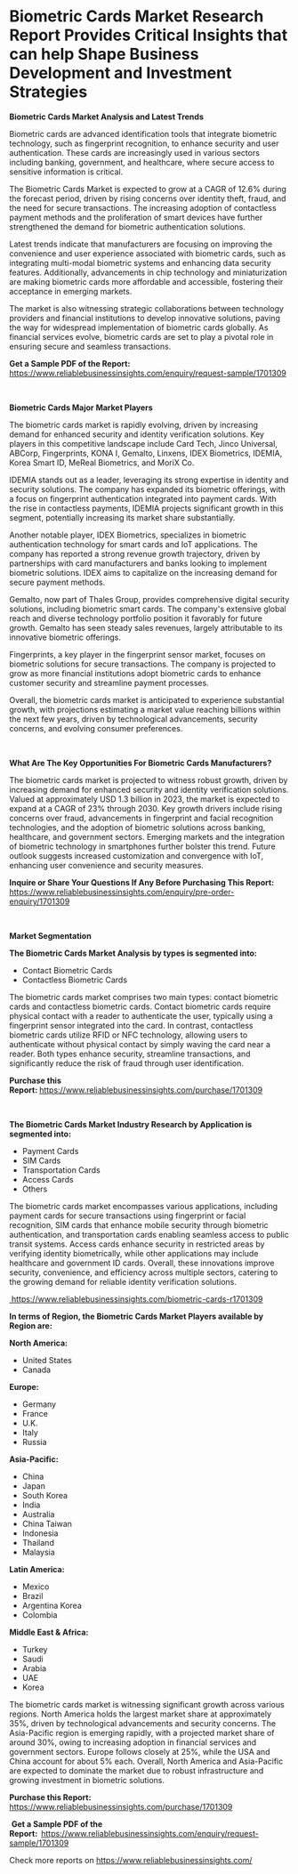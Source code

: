 <p><h1>Biometric Cards Market Research Report Provides Critical Insights that can help Shape Business Development and Investment Strategies</h1></p><p><strong>Biometric Cards Market Analysis and Latest Trends</strong></p>
<p><p>Biometric cards are advanced identification tools that integrate biometric technology, such as fingerprint recognition, to enhance security and user authentication. These cards are increasingly used in various sectors including banking, government, and healthcare, where secure access to sensitive information is critical. </p><p>The Biometric Cards Market is expected to grow at a CAGR of 12.6% during the forecast period, driven by rising concerns over identity theft, fraud, and the need for secure transactions. The increasing adoption of contactless payment methods and the proliferation of smart devices have further strengthened the demand for biometric authentication solutions. </p><p>Latest trends indicate that manufacturers are focusing on improving the convenience and user experience associated with biometric cards, such as integrating multi-modal biometric systems and enhancing data security features. Additionally, advancements in chip technology and miniaturization are making biometric cards more affordable and accessible, fostering their acceptance in emerging markets. </p><p>The market is also witnessing strategic collaborations between technology providers and financial institutions to develop innovative solutions, paving the way for widespread implementation of biometric cards globally. As financial services evolve, biometric cards are set to play a pivotal role in ensuring secure and seamless transactions.</p></p>
<p><strong>Get a Sample PDF of the Report:&nbsp;</strong> <a href="https://www.reliablebusinessinsights.com/enquiry/request-sample/1701309?utm_campaign=2268&utm_medium=2&utm_source=Github&utm_content=ia&utm_term=27032025&utm_id=biometric-cards">https://www.reliablebusinessinsights.com/enquiry/request-sample/1701309</a></p>
<p>&nbsp;</p>
<p><strong>Biometric Cards Major Market Players</strong></p>
<p><p>The biometric cards market is rapidly evolving, driven by increasing demand for enhanced security and identity verification solutions. Key players in this competitive landscape include Card Tech, Jinco Universal, ABCorp, Fingerprints, KONA I, Gemalto, Linxens, IDEX Biometrics, IDEMIA, Korea Smart ID, MeReal Biometrics, and MoriX Co.</p><p>IDEMIA stands out as a leader, leveraging its strong expertise in identity and security solutions. The company has expanded its biometric offerings, with a focus on fingerprint authentication integrated into payment cards. With the rise in contactless payments, IDEMIA projects significant growth in this segment, potentially increasing its market share substantially.</p><p>Another notable player, IDEX Biometrics, specializes in biometric authentication technology for smart cards and IoT applications. The company has reported a strong revenue growth trajectory, driven by partnerships with card manufacturers and banks looking to implement biometric solutions. IDEX aims to capitalize on the increasing demand for secure payment methods.</p><p>Gemalto, now part of Thales Group, provides comprehensive digital security solutions, including biometric smart cards. The company's extensive global reach and diverse technology portfolio position it favorably for future growth. Gemalto has seen steady sales revenues, largely attributable to its innovative biometric offerings.</p><p>Fingerprints, a key player in the fingerprint sensor market, focuses on biometric solutions for secure transactions. The company is projected to grow as more financial institutions adopt biometric cards to enhance customer security and streamline payment processes.</p><p>Overall, the biometric cards market is anticipated to experience substantial growth, with projections estimating a market value reaching billions within the next few years, driven by technological advancements, security concerns, and evolving consumer preferences.</p></p>
<p>&nbsp;</p>
<p><strong>What Are The Key Opportunities For Biometric Cards Manufacturers?</strong></p>
<p><p>The biometric cards market is projected to witness robust growth, driven by increasing demand for enhanced security and identity verification solutions. Valued at approximately USD 1.3 billion in 2023, the market is expected to expand at a CAGR of 23% through 2030. Key growth drivers include rising concerns over fraud, advancements in fingerprint and facial recognition technologies, and the adoption of biometric solutions across banking, healthcare, and government sectors. Emerging markets and the integration of biometric technology in smartphones further bolster this trend. Future outlook suggests increased customization and convergence with IoT, enhancing user convenience and security measures.</p></p>
<p><strong>Inquire or Share Your Questions If Any Before Purchasing This Report:</strong> <a href="https://www.reliablebusinessinsights.com/enquiry/pre-order-enquiry/1701309?utm_campaign=2268&utm_medium=2&utm_source=Github&utm_content=ia&utm_term=27032025&utm_id=biometric-cards">https://www.reliablebusinessinsights.com/enquiry/pre-order-enquiry/1701309</a></p>
<p>&nbsp;</p>
<p><strong>Market Segmentation</strong></p>
<p><strong>The Biometric Cards Market Analysis by types is segmented into:</strong></p>
<p><ul><li>Contact Biometric Cards</li><li>Contactless Biometric Cards</li></ul></p>
<p><p>The biometric cards market comprises two main types: contact biometric cards and contactless biometric cards. Contact biometric cards require physical contact with a reader to authenticate the user, typically using a fingerprint sensor integrated into the card. In contrast, contactless biometric cards utilize RFID or NFC technology, allowing users to authenticate without physical contact by simply waving the card near a reader. Both types enhance security, streamline transactions, and significantly reduce the risk of fraud through user identification.</p></p>
<p><strong>Purchase this Report:&nbsp;</strong><a href="https://www.reliablebusinessinsights.com/purchase/1701309?utm_campaign=2268&utm_medium=2&utm_source=Github&utm_content=ia&utm_term=27032025&utm_id=biometric-cards">https://www.reliablebusinessinsights.com/purchase/1701309</a></p>
<p>&nbsp;</p>
<p><strong>The Biometric Cards Market Industry Research by Application is segmented into:</strong></p>
<p><ul><li>Payment Cards</li><li>SIM Cards</li><li>Transportation Cards</li><li>Access Cards</li><li>Others</li></ul></p>
<p><p>The biometric cards market encompasses various applications, including payment cards for secure transactions using fingerprint or facial recognition, SIM cards that enhance mobile security through biometric authentication, and transportation cards enabling seamless access to public transit systems. Access cards enhance security in restricted areas by verifying identity biometrically, while other applications may include healthcare and government ID cards. Overall, these innovations improve security, convenience, and efficiency across multiple sectors, catering to the growing demand for reliable identity verification solutions.</p></p>
<p><a href="https://www.reliablebusinessinsights.com/biometric-cards-r1701309?utm_campaign=2268&utm_medium=2&utm_source=Github&utm_content=ia&utm_term=27032025&utm_id=biometric-cards">&nbsp;https://www.reliablebusinessinsights.com/biometric-cards-r1701309</a></p>
<p><strong>In terms of Region, the Biometric Cards Market Players available by Region are:</strong></p>
<p>
    <p> <strong> North America: </strong>
        <ul>
            <li>United States</li>
            <li>Canada</li>
        </ul>
        </p> 
    <p> <strong> Europe: </strong>
        <ul>
            <li>Germany</li>
            <li>France</li>
            <li>U.K.</li>
            <li>Italy</li>
            <li>Russia</li>
        </ul>
        </p> 
    <p> <strong> Asia-Pacific: </strong>
        <ul>
            <li>China</li>
            <li>Japan</li>
            <li>South Korea</li>
            <li>India</li>
            <li>Australia</li>
            <li>China Taiwan</li>
            <li>Indonesia</li>
            <li>Thailand</li>
            <li>Malaysia</li>
        </ul>
        </p> 
    <p> <strong> Latin America: </strong>
        <ul>
            <li>Mexico</li>
            <li>Brazil</li>
            <li>Argentina Korea</li>
            <li>Colombia</li>
        </ul>
        </p> 
    <p> <strong> Middle East & Africa: </strong>
        <ul>
            <li>Turkey</li>
            <li>Saudi</li>
            <li>Arabia</li>
            <li>UAE</li>
            <li>Korea</li>
        </ul>
    </p>
    </p>
<p><p>The biometric cards market is witnessing significant growth across various regions. North America holds the largest market share at approximately 35%, driven by technological advancements and security concerns. The Asia-Pacific region is emerging rapidly, with a projected market share of around 30%, owing to increasing adoption in financial services and government sectors. Europe follows closely at 25%, while the USA and China account for about 5% each. Overall, North America and Asia-Pacific are expected to dominate the market due to robust infrastructure and growing investment in biometric solutions.</p></p>
<p><strong>Purchase this Report: </strong><a href="https://www.reliablebusinessinsights.com/purchase/1701309?utm_campaign=2268&utm_medium=2&utm_source=Github&utm_content=ia&utm_term=27032025&utm_id=biometric-cards">https://www.reliablebusinessinsights.com/purchase/1701309</a></p>
<p>&nbsp;<strong>Get a Sample PDF of the Report:&nbsp;&nbsp;</strong><a href="https://www.reliablebusinessinsights.com/enquiry/request-sample/1701309?utm_campaign=2268&utm_medium=2&utm_source=Github&utm_content=ia&utm_term=27032025&utm_id=biometric-cards">https://www.reliablebusinessinsights.com/enquiry/request-sample/1701309</a></p>
<p><strong></strong></p>
<p>Check more reports on <a href="https://www.reliablebusinessinsights.com/?utm_campaign=2268&utm_medium=2&utm_source=Github&utm_content=ia&utm_term=27032025&utm_id=biometric-cards">https://www.reliablebusinessinsights.com/</a></p>